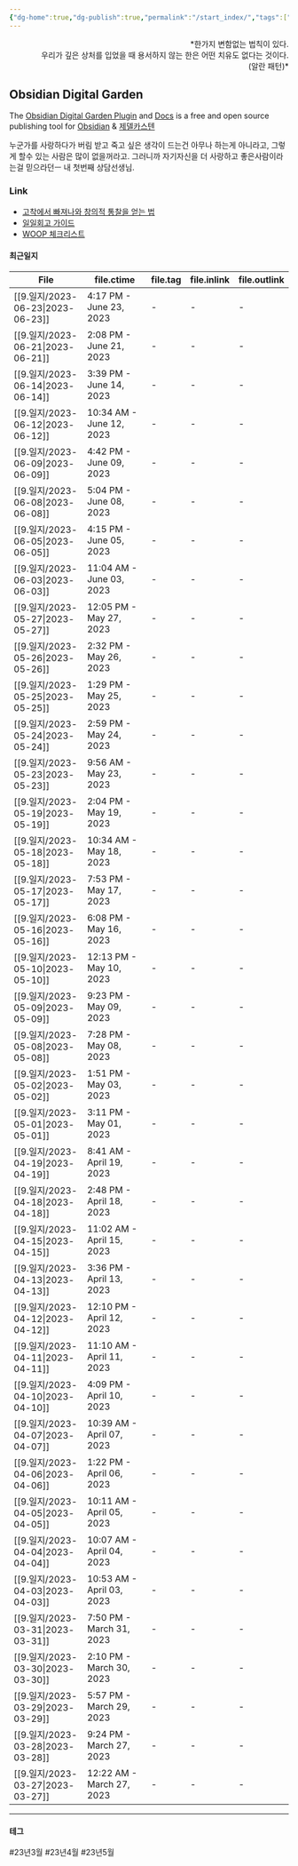 ```yaml
---
{"dg-home":true,"dg-publish":true,"permalink":"/start_index/","tags":["gardenEntry"],"dgPassFrontmatter":true}
---
```



<p align="right">*한가지 변함없는 법칙이 있다. <br>
우리가 깊은 상처를 입었을 때 용서하지 않는 한은 어떤 치유도 없다는 것이다. <br>
(알란 패턴)*</p>

## Obsidian Digital Garden
The [Obsidian Digital Garden Plugin](https://github.com/oleeskild/obsidian-digital-garden) and [Docs](https://dg-docs.ole.dev/)  is a free and open source publishing tool for [Obsidian](https://obsidian.md/) & [제델카스텐](http://www.yes24.com/Product/Goods/99475214) 

누군가를 사랑하다가 버림 받고 죽고 싶은 생각이 드는건 아무나 하는게 아니라고,  그렇게 할수 있는 사람은 많이 없을꺼라고. 그러니까 자기자신을 더 사랑하고 좋은사람이라는걸 믿으라던ㅡ 내 첫번째 상담선생님.

### Link
- [고착에서 빠져나와 창의적 통찰을 얻는 법](https://twinstae.github.io/fixation-to-insight/)
- [일일회고 가이드](https://twinstae.github.io/daily-review-guide/)
- [WOOP 체크리스트](https://dawn-bulb-f4b.notion.site/WOOP-3dee3143b2554dbda0aea18a4d1b2b26)


#### 최근일지
| File                               | file.ctime                | file.tag | file.inlink | file.outlink |
| ---------------------------------- | ------------------------- | -------- | ----------- | ------------ |
| [[9.일지/2023-06-23\|2023-06-23]] | 4:17 PM - June 23, 2023   | \-       | \-          | \-           |
| [[9.일지/2023-06-21\|2023-06-21]] | 2:08 PM - June 21, 2023   | \-       | \-          | \-           |
| [[9.일지/2023-06-14\|2023-06-14]] | 3:39 PM - June 14, 2023   | \-       | \-          | \-           |
| [[9.일지/2023-06-12\|2023-06-12]] | 10:34 AM - June 12, 2023  | \-       | \-          | \-           |
| [[9.일지/2023-06-09\|2023-06-09]] | 4:42 PM - June 09, 2023   | \-       | \-          | \-           |
| [[9.일지/2023-06-08\|2023-06-08]] | 5:04 PM - June 08, 2023   | \-       | \-          | \-           |
| [[9.일지/2023-06-05\|2023-06-05]] | 4:15 PM - June 05, 2023   | \-       | \-          | \-           |
| [[9.일지/2023-06-03\|2023-06-03]] | 11:04 AM - June 03, 2023  | \-       | \-          | \-           |
| [[9.일지/2023-05-27\|2023-05-27]] | 12:05 PM - May 27, 2023   | \-       | \-          | \-           |
| [[9.일지/2023-05-26\|2023-05-26]] | 2:32 PM - May 26, 2023    | \-       | \-          | \-           |
| [[9.일지/2023-05-25\|2023-05-25]] | 1:29 PM - May 25, 2023    | \-       | \-          | \-           |
| [[9.일지/2023-05-24\|2023-05-24]] | 2:59 PM - May 24, 2023    | \-       | \-          | \-           |
| [[9.일지/2023-05-23\|2023-05-23]] | 9:56 AM - May 23, 2023    | \-       | \-          | \-           |
| [[9.일지/2023-05-19\|2023-05-19]] | 2:04 PM - May 19, 2023    | \-       | \-          | \-           |
| [[9.일지/2023-05-18\|2023-05-18]] | 10:34 AM - May 18, 2023   | \-       | \-          | \-           |
| [[9.일지/2023-05-17\|2023-05-17]] | 7:53 PM - May 17, 2023    | \-       | \-          | \-           |
| [[9.일지/2023-05-16\|2023-05-16]] | 6:08 PM - May 16, 2023    | \-       | \-          | \-           |
| [[9.일지/2023-05-10\|2023-05-10]] | 12:13 PM - May 10, 2023   | \-       | \-          | \-           |
| [[9.일지/2023-05-09\|2023-05-09]] | 9:23 PM - May 09, 2023    | \-       | \-          | \-           |
| [[9.일지/2023-05-08\|2023-05-08]] | 7:28 PM - May 08, 2023    | \-       | \-          | \-           |
| [[9.일지/2023-05-02\|2023-05-02]] | 1:51 PM - May 03, 2023    | \-       | \-          | \-           |
| [[9.일지/2023-05-01\|2023-05-01]] | 3:11 PM - May 01, 2023    | \-       | \-          | \-           |
| [[9.일지/2023-04-19\|2023-04-19]] | 8:41 AM - April 19, 2023  | \-       | \-          | \-           |
| [[9.일지/2023-04-18\|2023-04-18]] | 2:48 PM - April 18, 2023  | \-       | \-          | \-           |
| [[9.일지/2023-04-15\|2023-04-15]] | 11:02 AM - April 15, 2023 | \-       | \-          | \-           |
| [[9.일지/2023-04-13\|2023-04-13]] | 3:36 PM - April 13, 2023  | \-       | \-          | \-           |
| [[9.일지/2023-04-12\|2023-04-12]] | 12:10 PM - April 12, 2023 | \-       | \-          | \-           |
| [[9.일지/2023-04-11\|2023-04-11]] | 11:10 AM - April 11, 2023 | \-       | \-          | \-           |
| [[9.일지/2023-04-10\|2023-04-10]] | 4:09 PM - April 10, 2023  | \-       | \-          | \-           |
| [[9.일지/2023-04-07\|2023-04-07]] | 10:39 AM - April 07, 2023 | \-       | \-          | \-           |
| [[9.일지/2023-04-06\|2023-04-06]] | 1:22 PM - April 06, 2023  | \-       | \-          | \-           |
| [[9.일지/2023-04-05\|2023-04-05]] | 10:11 AM - April 05, 2023 | \-       | \-          | \-           |
| [[9.일지/2023-04-04\|2023-04-04]] | 10:07 AM - April 04, 2023 | \-       | \-          | \-           |
| [[9.일지/2023-04-03\|2023-04-03]] | 10:53 AM - April 03, 2023 | \-       | \-          | \-           |
| [[9.일지/2023-03-31\|2023-03-31]] | 7:50 PM - March 31, 2023  | \-       | \-          | \-           |
| [[9.일지/2023-03-30\|2023-03-30]] | 2:10 PM - March 30, 2023  | \-       | \-          | \-           |
| [[9.일지/2023-03-29\|2023-03-29]] | 5:57 PM - March 29, 2023  | \-       | \-          | \-           |
| [[9.일지/2023-03-28\|2023-03-28]] | 9:24 PM - March 27, 2023  | \-       | \-          | \-           |
| [[9.일지/2023-03-27\|2023-03-27]] | 12:22 AM - March 27, 2023 | \-       | \-          | \-           |


---

#### 테그

#23년3월 #23년4월 #23년5월 